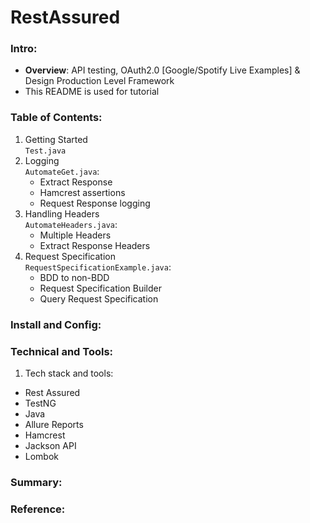 # RestAssured  
### Intro:  
- **Overview**: API testing, OAuth2.0 [Google/Spotify Live Examples] & Design Production Level Framework  
- This README is used for tutorial 
### Table of Contents:  
1. Getting Started  
```Test.java```
2. Logging  
```AutomateGet.java```:  
    - Extract Response
    - Hamcrest assertions
    - Request Response logging
3. Handling Headers  
   ```AutomateHeaders.java```:
    - Multiple Headers
    - Extract Response Headers
4. Request Specification  
   ```RequestSpecificationExample.java```:
   - BDD to non-BDD
   - Request Specification Builder
   - Query Request Specification
### Install and Config:  
### Technical and Tools:
1. Tech stack and tools:
* Rest Assured
* TestNG  
* Java  
* Allure Reports  
* Hamcrest  
* Jackson API  
* Lombok  
### Summary:  
### Reference:  


